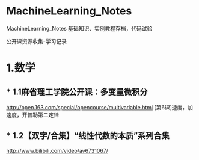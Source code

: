 # MachineLearning_Notes
MachineLearning_Notes  基础知识、实例教程存档，代码试验



公开课资源收集-学习记录

# 1.数学

## * 1.1麻省理工学院公开课：多变量微积分

http://open.163.com/special/opencourse/multivariable.html
[第6课]速度，加速度，开普勒第二定律
## * 1.2【双字/合集】“线性代数的本质”系列合集
http://www.bilibili.com/video/av6731067/



